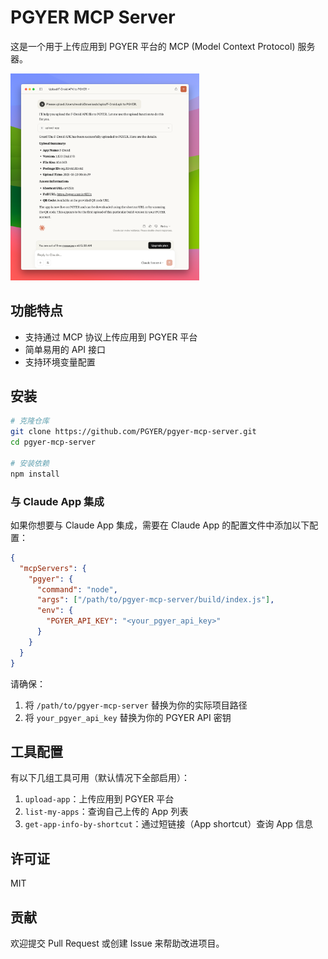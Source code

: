# PGYER MCP Server

这是一个用于上传应用到 PGYER 平台的 MCP (Model Context Protocol) 服务器。

<img src="https://raw.githubusercontent.com/PGYER/pgyer-mcp-server/refs/heads/main/assets/claude-screenshot.png" width="60%" alt="Claude Screenshot">


## 功能特点

- 支持通过 MCP 协议上传应用到 PGYER 平台
- 简单易用的 API 接口
- 支持环境变量配置

## 安装

```bash
# 克隆仓库
git clone https://github.com/PGYER/pgyer-mcp-server.git
cd pgyer-mcp-server

# 安装依赖
npm install
```

### 与 Claude App 集成

如果你想要与 Claude App 集成，需要在 Claude App 的配置文件中添加以下配置：

```json
{
  "mcpServers": {
    "pgyer": {
      "command": "node",
      "args": ["/path/to/pgyer-mcp-server/build/index.js"],
      "env": {
        "PGYER_API_KEY": "<your_pgyer_api_key>"
      }
    }
  }
}
```

请确保：
1. 将 `/path/to/pgyer-mcp-server` 替换为你的实际项目路径
2. 将 `your_pgyer_api_key` 替换为你的 PGYER API 密钥

## 工具配置

有以下几组工具可用（默认情况下全部启用）：

1. `upload-app`：上传应用到 PGYER 平台
2. `list-my-apps`：查询自己上传的 App 列表
3. `get-app-info-by-shortcut`：通过短链接（App shortcut）查询 App 信息

## 许可证

MIT

## 贡献

欢迎提交 Pull Request 或创建 Issue 来帮助改进项目。 
